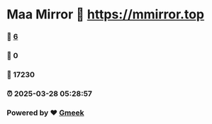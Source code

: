# Maa Mirror :link: https://mmirror.top 
### :page_facing_up: [6](https://mmirror.top/tag.html) 
### :speech_balloon: 0 
### :hibiscus: 17230 
### :alarm_clock: 2025-03-28 05:28:57 
### Powered by :heart: [Gmeek](https://github.com/Meekdai/Gmeek)
